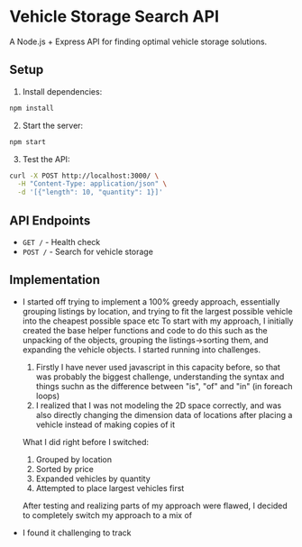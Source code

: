 # Vehicle Storage Search API

A Node.js + Express API for finding optimal vehicle storage solutions.

## Setup

1. Install dependencies:
```bash
npm install
```

2. Start the server:
```bash
npm start
```

3. Test the API:
```bash
curl -X POST http://localhost:3000/ \
  -H "Content-Type: application/json" \
  -d '[{"length": 10, "quantity": 1}]'
```

## API Endpoints

- `GET /` - Health check
- `POST /` - Search for vehicle storage

## Implementation 
- I started off trying to implement a 100% greedy approach, essentially grouping listings by location, and trying to fit the largest possible vehicle into the cheapest possible space etc
  To start with my approach, I initially created the base helper functions and code to do this such as the unpacking of the objects, grouping the listings->sorting them, and expanding the vehicle objects.
  I started running into challenges.

  1) Firstly I have never used javascript in this capacity before, so that was probably the biggest challenge, understanding the syntax and things suchn as the difference between "is", "of" and "in" (in foreach loops)
  2) I realized that I was not modeling the 2D space correctly, and was also directly changing the dimension data of locations after placing a vehicle instead of making copies of it 

  What I did right before I switched:
  1) Grouped by location 
  2) Sorted by price
  3) Expanded vehicles by quantity
  4) Attempted to place largest vehicles first 
  
  After testing and realizing parts of my approach were flawed, I decided to completely switch my approach to a mix of 

- I found it challenging to track 
